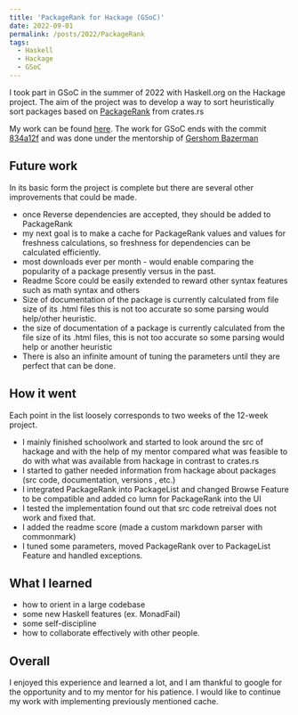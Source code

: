 ```yaml
---
title: 'PackageRank for Hackage (GSoC)'
date: 2022-09-01
permalink: /posts/2022/PackageRank
tags:
  - Haskell
  - Hackage
  - GSoC
---
```


I took part in GSoC in the summer of 2022 with Haskell.org on the Hackage project. The aim of the project was to develop a way to sort heuristically sort packages based on [PackageRank](https://gitlab.com/crates.rs/crates.rs/-/blob/main/ranking/src/lib_ranking.rs) from crates.rs

My work can be found [here](https://github.com/haskell/hackage-server/pull/1091). The work for GSoC ends with the commit [834a12f](https://github.com/haskell/hackage-server/pull/1091/commits/834a12f84938fe24ffd06e2c09af95985dbcf435) and was done under the mentorship of [Gershom Bazerman](http://gbaz.github.io/)

## Future work

In its basic form the project is complete but there are several other improvements that could be made.

- once Reverse dependencies are accepted, they should be added to PackageRank
- my next goal is to make a cache for PackageRank values and values for freshness calculations, so freshness for dependencies can be calculated efficiently.
- most downloads ever per month - would enable comparing the popularity of a package presently versus in the past.
- Readme Score could be easily extended to reward other syntax features such as math syntax and others
- Size of documentation of the package is currently calculated from file size of its .html files this is not too accurate so some parsing would help/other heuristic.
- the size of documentation of a package is currently calculated from the file size of its .html files, this is not too accurate so some parsing would help or another heuristic
- There is also an infinite amount of tuning the parameters until they are perfect that can be done.

## How it went

Each point in the list loosely corresponds to two weeks of the 12-week project.

- I mainly finished schoolwork and started to look around the src of hackage and with the help of my mentor compared what was feasible to do with what was available from hackage in contrast to crates.rs
- I started to gather needed information from hackage about packages (src code, documentation, versions , etc.)
- I integrated PackageRank into PackageList and changed Browse Feature to be compatible and added co    lumn for PackageRank into the UI
- I tested the implementation found out that src code retreival does not work and fixed that.
- I added the readme score (made a custom markdown parser with commonmark)
- I tuned some parameters, moved PackageRank over to PackageList Feature and handled exceptions.

## What I learned

- how to orient in a large codebase 
- some new Haskell features (ex. MonadFail)
- some self-discipline
- how to collaborate effectively with other people.

## Overall

I enjoyed this experience and learned a lot, and I am thankful to google for the opportunity and to my mentor for his patience. I would like to continue my work with implementing previously mentioned cache.
